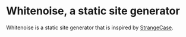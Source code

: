 # Whitenoise, a static site generator

Whitenoise is a static site generator that is inspired by
[StrangeCase](https://github.com/colinta/StrangeCase).

